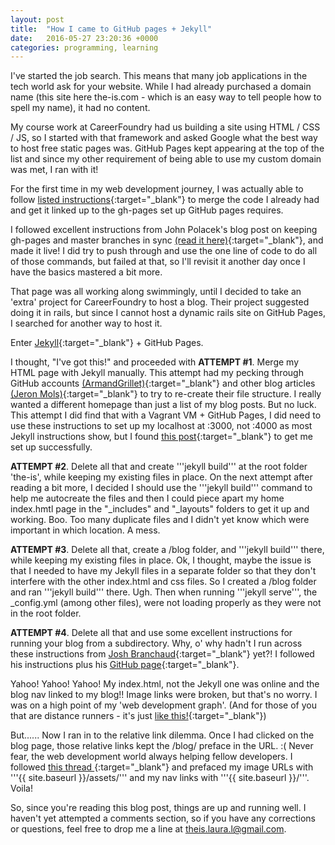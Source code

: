 ```yaml
---
layout: post
title:  "How I came to GitHub pages + Jekyll"
date:   2016-05-27 23:20:36 +0000
categories: programming, learning
---
```

I've started the job search.
This means that many job applications in the tech world ask for your website. While I had already purchased a domain name (this site here the-is.com - which is an easy way to tell people how to spell my name), it had no content.

My course work at CareerFoundry had us building a site using HTML / CSS / JS, so I started with that framework and asked Google what the best way to host free static pages was. GitHub Pages kept appearing at the top of the list and since my other requirement of being able to use my custom domain was met, I ran with it!

For the first time in my web development journey, I was actually able to follow [listed instructions](https://help.github.com/categories/github-pages-basics/){:target="_blank"} to merge the code I already had and get it linked up to the gh-pages set up GitHub pages requires.

I followed excellent instructions from John Polacek's blog post on keeping gh-pages and master branches in sync [(read it here)](http://johnpolacek.com/2016/01/29/keep-gh-pages-and-master-in-sync-with-one-line-of-code-2/){:target="_blank"}, and made it live! I did try to push through and use the one line of code to do all of those commands, but failed at that, so I'll revisit it another day once I have the basics mastered a bit more.

That page was all working along swimmingly, until I decided to take an 'extra' project for CareerFoundry to host a blog. Their project suggested doing it in rails, but since I cannot host a dynamic rails site on GitHub Pages, I searched for another way to host it.

Enter [Jekyll](https://jekyllrb.com/docs/github-pages/){:target="_blank"} + GitHub Pages.

I thought, "I've got this!" and proceeded with __ATTEMPT #1__. Merge my HTML page with Jekyll manually.
This attempt had my pecking through GitHub accounts [(ArmandGrillet)](https://github.com/ArmandGrillet/armandgrillet.github.io/tree/70417f231aaed4492c2e4036ed55171e3e24f2a2){:target="_blank"} and other blog articles [(Jeron Mols)](http://jeroenmols.com/blog/2015/04/25/blog-creation/){:target="_blank"} to try to re-create their file structure. I really wanted a different homepage than just a list of my blog posts. But no luck. This attempt I did find that with a Vagrant VM + GitHub Pages, I did need to use these instructions to set up my localhost at :3000, not :4000 as most Jekyll instructions show, but I found [this post](http://community.thefirehoseproject.com/2015/07/31/Helpful-Jekyll-Resources.html){:target="_blank"} to get me set up successfully.

__ATTEMPT #2__. Delete all that and create '''jekyll build''' at the root folder 'the-is', while keeping my existing files in place.
On the next attempt after reading a bit more, I decided I should use the '''jekyll build''' command to help me autocreate the files and then I could piece apart my home index.hmtl page in the "_includes" and "_layouts" folders to get it up and working. Boo. Too many duplicate files and I didn't yet know which were important in which location. A mess.

__ATTEMPT #3__. Delete all that, create a /blog folder, and '''jekyll build''' there, while keeping my existing files in place.
Ok, I thought, maybe the issue is that I needed to have my Jekyll files in a separate folder so that they don't interfere with the other index.html and css files. So I created a /blog folder and ran '''jekyll build''' there. Ugh. Then when running '''jekyll serve''', the _config.yml (among other files), were not loading properly as they were not in the root folder.

__ATTEMPT #4__. Delete all that and use some excellent instructions for running your blog from a subdirectory.
Why, o' why hadn't I run across these instructions from [Josh Branchaud](http://joshbranchaud.com/blog/2013/03/02/Running-Your-Jekyll-Blog-from-a-Subdirectory.html){:target="_blank"} yet?! I followed his instructions plus his [GitHub page](https://github.com/jbranchaud/blog){:target="_blank"}.

Yahoo! Yahoo! Yahoo! My index.html, not the Jekyll one was online and the blog nav linked to my blog!! Image links were broken, but that's no worry. I was on a high point of my 'web development graph'. (And for those of you that are distance runners - it's just [like this!](http://www.runnersworld.com/half-marathon/running-a-half-marathon-as-told-by-emojis){:target="_blank"})

But......
Now I ran in to the relative link dilemma. Once I had clicked on the blog page, those relative links kept the /blog/ preface in the URL. :(
Never fear, the web development world always helping fellow developers. I followed [this thread ](https://github.com/jekyll/jekyll/issues/332){:target="_blank"} and prefaced my image URLs with '''{{ site.baseurl }}/assets/''' and my nav links with '''{{ site.baseurl }}/'''. Voila!

So, since you're reading this blog post, things are up and running well. I haven't yet attempted a comments section, so if you have any corrections or questions, feel free to drop me a line at <theis.laura.l@gmail.com>.
